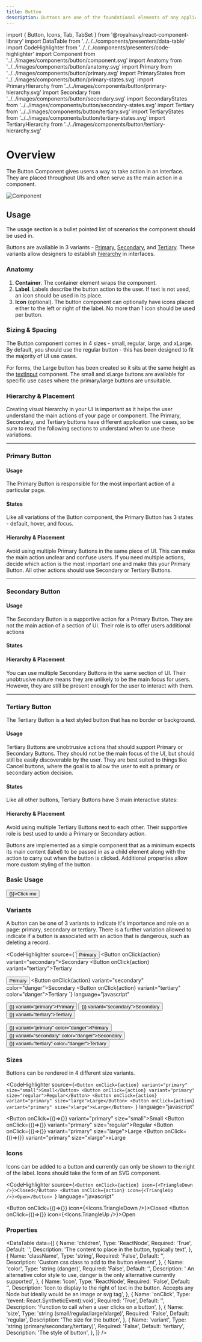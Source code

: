 ```yaml
---
title: Button
description: Buttons are one of the foundational elements of any application.
---
```


import { Button, Icons, Tab, TabSet } from '@royalnavy/react-component-library'
import DataTable from '../../../components/presenters/data-table'
import CodeHighlighter from '../../../components/presenters/code-highlighter'
import Component from '../../images/components/button/component.svg'
import Anatomy from '../../images/components/button/anatomy.svg'
import Primary from '../../images/components/button/primary.svg'
import PrimaryStates from '../../images/components/button/primary-states.svg'
import PrimaryHierarchy from '../../images/components/button/primary-hierarchy.svg'
import Secondary from '../../images/components/button/secondary.svg'
import SecondaryStates from '../../images/components/button/secondary-states.svg'
import Tertiary from '../../images/components/button/tertiary.svg'
import TertiaryStates from '../../images/components/button/tertiary-states.svg'
import TertiaryHierarchy from '../../images/components/button/tertiary-hierarchy.svg'

# Overview

The Button Component gives users a way to take action in an interface. They are placed throughout UIs and often serve as the main action in a component.

<Component />

![Component]('images/components/button/component.svg')

## Usage
The usage section is a bullet pointed list of scenarios the component should be used in.

<TabSet>
  <Tab title="Design">

Buttons are available in 3 variants - [Primary](#primary), [Secondary](#secondary), and [Tertiary](#tertiary). These variants allow designers to establish [hierarchy](#hierarchy) in interfaces.

### Anatomy
<Anatomy />

1. **Container**. The container element wraps the component.
2. **Label**. Labels describe the button action to the user. If text is not used, an icon should be used in its place.
3. **Icon** (optional). The button component can optionally have icons placed either to the left or right of the label. No more than 1 icon should be used per button.

### Sizing & Spacing
The Button component comes in 4 sizes - small, regular, large, and xLarge.
By default, you should use the regular button - this has been designed to fit the majority of UI use cases. 

For forms, the Large button has been created so it sits at the same height as the [textInput](/components/textInput) component. The small and xLarge buttons are available for specific use cases where the primary/large buttons are unsuitable.

### Hierarchy & Placement
Creating visual hierarchy in your UI is important as it helps the user understand the main actions of your page or component. The Primary, Secondary, and Tertiary buttons have different application use cases, so be sure to read the following sections to understand when to use these variations.

---

### Primary Button

<Primary />

#### Usage
The Primary Button is responsible for the most important action of a particular page.

#### States
Like all variations of the Button component, the Primary Button has 3 states - default, hover, and focus.

<PrimaryStates />

#### Hierarchy & Placement
Avoid using multiple Primary Buttons in the same piece of UI. This can make the main action unclear and confuse users. If you need multiple actions, decide which action is the most important one and make this your Primary Button. All other actions should use Secondary or Tertiary Buttons.

<PrimaryHierarchy />

---

### Secondary Button
<Secondary />

#### Usage
The Secondary Button is a supportive action for a Primary Button. They are not the main action of a section of UI. Their role is to offer users additional actions

#### States
<SecondaryStates />

#### Hierarchy & Placement
You can use multiple Secondary Buttons in the same section of UI. Their unobtrusive nature means they are unlikely to be the main focus for users. However, they are still be present enough for the user to interact with them.

---

### Tertiary Button
The Tertiary Button is a text styled button that has no border or background.
<Tertiary />

#### Usage
Tertiary Buttons are unobtrusive actions that should support Primary or Secondary Buttons. They should not be the main focus of the UI, but should still be easily discoverable by the user. They are best suited to things like Cancel buttons, where the goal is to allow the user to exit a primary or secondary action decision.

#### States
Like all other buttons, Tertiary Buttons have 3 main interactive states:
<TertiaryStates />

#### Hierarchy & Placement
Avoid using multiple Tertiary Buttons next to each other. Their supportive role is best used to undo a Primary or Secondary action.

<TertiaryHierarchy />

</Tab>

<Tab title="Develop">

Buttons are implemented as a simple component that as a minimum expects its main content (label) to be passed in as a child element along with the action to carry out when the button is clicked. Additional properties allow more custom styling of the button.

### Basic Usage
<CodeHighlighter source="<Button onClick={onClickHandler}>Click me</Button>" language="javascript">
  <Button onClick={() => {}}>Click me</Button>
</CodeHighlighter>

### Variants
A button can be one of 3 variants to indicate it's importance and role on a page: primary, secondary or tertiary. There is a further variation allowed to indicate if a button is associated with an action that is dangerous, such as deleting a record.

<CodeHighlighter 
source={`<Button onClick={action} variant="primary">Primary</Button>
<Button onClick{action} variant="secondary">Secondary</Button>
<Button onClick{action} variant="tertiary">Tertiary</Button>

<Button onClick={action} variant="primary" color="danger">Primary</Button>
<Button onClick{action} variant="secondary" color="danger">Secondary</Button>
<Button onClick{action} variant="tertiary" color="danger">Tertiary</Button>
`} language="javascript"
>
  <p>
    <Button onClick={()=>{}} variant="primary">Primary</Button>
    <Button onClick={()=>{}} variant="secondary">Secondary</Button>
    <Button onClick={()=>{}} variant="tertiary">Tertiary</Button>
  </p>
  <p>
    <Button onClick={()=>{}} variant="primary" color="danger">Primary</Button>
    <Button onClick={()=>{}} variant="secondary" color="danger">Secondary</Button>
    <Button onClick={()=>{}} variant="tertiary" color="danger">Tertiary</Button>
  </p>
</CodeHighlighter>

### Sizes
Buttons can be rendered in 4 different size variants.

<CodeHighlighter source={`<Button onClick={action} variant="primary" size="small">Small</Button>
<Button onClick={action} variant="primary" size="regular">Regular</Button>
<Button onClick={action} variant="primary" size="large">Large</Button>
<Button onClick={action} variant="primary" size="xlarge">xLarge</Button>
`} language="javascript"
>
  <Button onClick={()=>{}} variant="primary" size="small">Small</Button>
  <Button onClick={()=>{}} variant="primary" size="regular">Regular</Button>
  <Button onClick={()=>{}} variant="primary" size="large">Large</Button>
  <Button onClick={()=>{}} variant="primary" size="xlarge">xLarge</Button>
</CodeHighlighter>


### Icons
Icons can be added to a button and currently can only be shown to the right of the label. Icons should take the form of an SVG component.

<CodeHighlighter 
source={`<Button onClick={action} icon={<TriangleDown />}>Closed</Button>
<Button onClick={action} icon={<TriangleUp />}>Open</Button>
`} language="javascript"
>
  <Button onClick={()=>{}} icon={<Icons.TriangleDown />}>Closed</Button>
  <Button onClick={()=>{}} icon={<Icons.TriangleUp />}>Open</Button>
</CodeHighlighter>

### Properties
<DataTable data={[
  {
    Name: 'children',
    Type: 'ReactNode',
    Required: 'True',
    Default: '',
    Description: 'The content to place in the button, typically text',
  },
  {
    Name: 'className',
    Type: 'string',
    Required: 'False',
    Default: '',
    Description: 'Custom css class to add to the button element',
  },
  {
    Name: 'color',
    Type: 'string (danger)',
    Required: 'False',
    Default: '',
    Description: ' An alternative color style to use, danger is the only alternative currently supported',
  },
  {
    Name: 'icon',
    Type: 'ReactNode',
    Required: 'False',
    Default: '',
    Description: 'Icon to display to the right of text in the button. Accepts any Node but ideally would be an image or svg tag',
  },
  {
    Name: 'onClick',
    Type: '(event: React.SyntheticEvent):void',
    Required: 'True',
    Default: '',
    Description: 'Function to call when a user clicks on a button',
  },
  {
    Name: 'size',
    Type: 'string (small/regular/large/xlarge)',
    Required: 'False',
    Default: 'regular',
    Description: 'The size for the button',
  },
  {
    Name: 'variant',
    Type: 'string (primary/secondary/tertiary)',
    Required: 'False',
    Default: 'tertiary',
    Description: 'The style of button',
  },
]} />

</Tab>
</TabSet>
